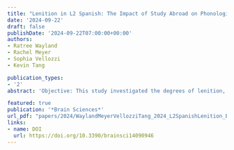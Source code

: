 ```yaml
---
title: "Lenition in L2 Spanish: The Impact of Study Abroad on Phonological Acquisition"
date: '2024-09-22'
draft: false
publishDate: '2024-09-22T07:00:00+00:00'
authors:
- Ratree Wayland
- Rachel Meyer
- Sophia Vellozzi
- Kevin Tang

publication_types:
- '2'
abstract: 'Objective: This study investigated the degrees of lenition, or consonantal weakening, in the production of Spanish stop consonants by native English speakers during a study abroad (SA) program. Lenition is a key phonological process in Spanish, where voiced stops (/b/, /d/, /ɡ/) typically weaken to fricatives or approximants in specific phonetic environments. For L2 learners, mastering this subtle process is essential for achieving native-like pronunciation. Methods: To assess the learners’ progress in acquiring lenition, we employed Phonet, a deep learning model. Unlike traditional quantitative acoustic methods that focus on measuring the physical properties of speech sounds, Phonet utilizes recurrent neural networks to predict the posterior probabilities of phonological features, particularly sonorant and continuant characteristics, which are central to the lenition process. Results: The results indicated that while learners showed progress in producing the fricative-like variants of lenition during the SA program and understood how to produce lenition in appropriate contexts, the retention of these phonological gains was not sustained after their return. Additionally, unlike native speakers, the learners never fully achieved the approximant-like realization of lenition. Conclusion: These findings underscore the need for sustained exposure and practice beyond the SA experience to ensure the long-term retention of L2 phonological patterns. While SA programs offer valuable opportunities for enhancing L2 pronunciation, they should be supplemented with ongoing support to consolidate and extend the gains achieved during the immersive experience. Keywords: L2; Spanish; lenition; studying abroad; plasticity'

featured: true
publication: '*Brain Sciences*'
url_pdf: "papers/2024/WaylandMeyerVellozziTang_2024_L2SpanishLenition_BrainSciences.pdf"
links:
- name: DOI
  url: https://doi.org/10.3390/brainsci14090946
---
```

